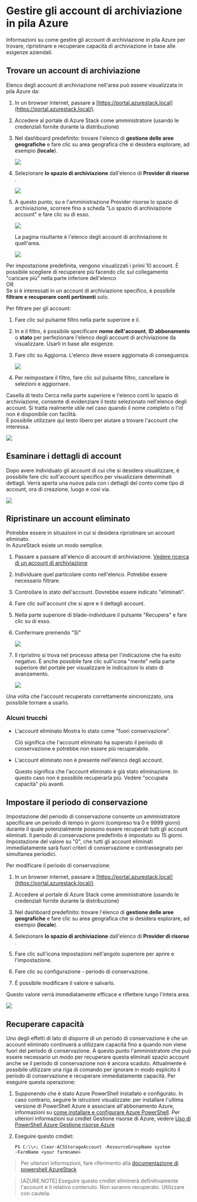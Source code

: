 <properties
    pageTitle="Gestire gli account di archiviazione di Azure Stack | Microsoft Azure"
    description="Informazioni su come trovare, gestire, recuperare e recuperare gli account di archiviazione dello Stack di Azure"
    services="azure-stack"
    documentationCenter=""
    authors="AniAnirudh"
    manager="darmour"
    editor=""/>

<tags
    ms.service="azure-stack"
    ms.workload="na"
    ms.tgt_pltfrm="na"
    ms.devlang="na"
    ms.topic="get-started-article"
    ms.date="09/26/2016"
    ms.author="anirudha"/>

# <a name="manage-storage-accounts-in-azure-stack"></a>Gestire gli account di archiviazione in pila Azure

Informazioni su come gestire gli account di archiviazione in pila Azure per trovare, ripristinare e recuperare capacità di archiviazione in base alle esigenze aziendali.

## <a name="find-a-storage-account"></a>Trovare un account di archiviazione

Elenco degli account di archiviazione nell'area può essere visualizzata in pila Azure da:

1.  In un browser internet, passare a [https://portal.azurestack.local](https://portal.azurestack.local/).

2.  Accedere al portale di Azure Stack come amministratore (usando le credenziali fornite durante la distribuzione)

3.  Nel dashboard predefinito: trovare l'elenco di **gestione delle aree geografiche** e fare clic su area geografica che si desidera esplorare, ad esempio **(locale**).

    ![](media/azure-stack-manage-storage-accounts/image1.png)

4.  Selezionare **lo spazio di archiviazione** dall'elenco di **Provider di risorse** .

    ![](media/azure-stack-manage-storage-accounts/image2.png)

5.  A questo punto, su e l'amministrazione Provider risorse lo spazio di archiviazione, scorrere fino a scheda "Lo spazio di archiviazione account" e fare clic su di esso.

    ![](media/azure-stack-manage-storage-accounts/image3.png)
    
    La pagina risultante è l'elenco degli account di archiviazione in quell'area.

    ![](media/azure-stack-manage-storage-accounts/image4.png)

Per impostazione predefinita, vengono visualizzati i primi 10 account. È possibile scegliere di recuperare più facendo clic sul collegamento "caricare più" nella parte inferiore dell'elenco <br>
OR <br>
Se si è interessati in un account di archiviazione specifico, è possibile **filtrare e recuperare conti pertinenti** solo.<br>

Per filtrare per gli account:

1. Fare clic sul pulsante filtro nella parte superiore e il.

2. In e il filtro, è possibile specificare **nome dell'account**,  **ID abbonamento** o **stato** per perfezionare l'elenco degli account di archiviazione da visualizzare. Usarli in base alle esigenze.

3. Fare clic su Aggiorna. L'elenco deve essere aggiornata di conseguenza.

    ![](media/azure-stack-manage-storage-accounts/image5.png)

4. Per reimpostare il filtro, fare clic sul pulsante filtro, cancellare le selezioni e aggiornare.

Casella di testo Cerca nella parte superiore e l'elenco conti lo spazio di archiviazione, consente di evidenziare il testo selezionato nell'elenco degli account. Si tratta realmente utile nel caso quando il nome completo o l'id non è disponibile con facilità.<br>
È possibile utilizzare qui testo libero per aiutare a trovare l'account che interessa.

![](media/azure-stack-manage-storage-accounts/image6.png)


## <a name="look-at-account-details"></a>Esaminare i dettagli di account

Dopo avere individuato gli account di cui che si desidera visualizzare, è possibile fare clic sull'account specifico per visualizzare determinati dettagli. Verrà aperta una nuova pala con i dettagli del conto come tipo di account, ora di creazione, luogo e così via.

![](media/azure-stack-manage-storage-accounts/image7.png)


## <a name="recover-a-deleted-account"></a>Ripristinare un account eliminato

Potrebbe essere in situazioni in cui si desidera ripristinare un account eliminato.<br>
In AzureStack esiste un modo semplice.

1.  Passare a passare all'elenco di account di archiviazione. [Vedere ricerca di un account di archiviazione](#find-a-storage-account)

2.  Individuare quel particolare conto nell'elenco. Potrebbe essere necessario filtrare.

3.  Controllare lo stato dell'account. Dovrebbe essere indicato "eliminati".

4.  Fare clic sull'account che si apre e il dettagli account.

5.  Nella parte superiore di blade-individuare il pulsante "Recupera" e fare clic su di esso.

6.  Confermare premendo "Sì"

    ![](media/azure-stack-manage-storage-accounts/image8.png)

7.  Il ripristino si trova nel processo attesa per l'indicazione che ha esito negativo.
    È anche possibile fare clic sull'icona "mente" nella parte superiore del portale per visualizzare le indicazioni lo stato di avanzamento.

    ![](media/azure-stack-manage-storage-accounts/image9.png)

  Una volta che l'account recuperato correttamente sincronizzato, una possibile tornare a usarlo.

### <a name="some-gotchas"></a>Alcuni trucchi

- L'account eliminato Mostra lo stato come "fuori conservazione".

  Ciò significa che l'account eliminato ha superato il periodo di conservazione e potrebbe non essere più recuperabile.

- L'account eliminato non è presente nell'elenco degli account.

  Questo significa che l'account eliminato è già stato eliminazione. In questo caso non è possibile recuperarla più. Vedere "occupata capacità" più avanti.

## <a name="set-retention-period"></a>Impostare il periodo di conservazione

Impostazione del periodo di conservazione consente un amministratore specificare un periodo di tempo in giorni (compreso tra 0 e 9999 giorni) durante il quale potenzialmente possono essere recuperati tutti gli account eliminati. Il periodo di conservazione predefinito è impostato su 15 giorni. Impostazione del valore su "0", che tutti gli account eliminati immediatamente sarà fuori criteri di conservazione e contrassegnato per simultanea periodici.

Per modificare il periodo di conservazione:

1.  In un browser internet, passare a [https://portal.azurestack.local](https://portal.azurestack.local/).

2.  Accedere al portale di Azure Stack come amministratore (usando le credenziali fornite durante la distribuzione)

3.  Nel dashboard predefinito: trovare l'elenco di **gestione delle aree geografiche** e fare clic su area geografica che si desidera esplorare, ad esempio **(locale**).

4.  Selezionare **lo spazio di archiviazione** dall'elenco di **Provider di risorse** .

5.  Fare clic sull'icona impostazioni nell'angolo superiore per aprire e l'impostazione.

6.  Fare clic su configurazione - periodo di conservazione.

7.  È possibile modificare il valore e salvarlo.

 Questo valore verrà immediatamente efficace e riflettere lungo l'intera area.

![](media/azure-stack-manage-storage-accounts/image10.png)

## <a name="reclaim-capacity"></a>Recuperare capacità

Uno degli effetti di lato di disporre di un periodo di conservazione è che un account eliminato continuerà a utilizzare capacità fino a quando non viene fuori del periodo di conservazione. A questo punto l'amministratore che può essere necessario un modo per recuperare questa eliminati spazio account anche se il periodo di conservazione non è ancora scaduto. Attualmente è possibile utilizzare una riga di comando per ignorare in modo esplicito il periodo di conservazione e recuperare immediatamente capacità. Per eseguire questa operazione:

1.  Supponendo che è stato Azure PowerShell installato e configurato. In caso contrario, seguire le istruzioni visualizzate: per installare l'ultima versione di PowerShell Azure e associare all'abbonamento Azure, informazioni su [come installare e configurare Azure PowerShell](http://azure.microsoft.com/documentation/articles/powershell-install-configure/).
    Per ulteriori informazioni sui cmdlet Gestione risorse di Azure, vedere [Uso di PowerShell Azure Gestione risorse Azure](http://go.microsoft.com/fwlink/?LinkId=394767)

2.  Eseguire questo cmdlet:

    ```
    PS C:\\>; Clear-ACSStorageAccount -ResourceGroupName system
    -FarmName <your farmname>
    ```

> Per ulteriori informazioni, fare riferimento alla [documentazione di powershell AzureStack](https://msdn.microsoft.com/library/mt637964.aspx)

> [AZURE.NOTE] Eseguire questo cmdlet eliminerà definitivamente l'account e il relativo contenuto. Non saranno recuperato. Utilizzare con cautela.

